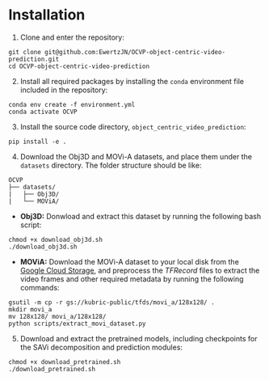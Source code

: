 # Installation

1. Clone and enter the repository:
```
git clone git@github.com:EwertzJN/OCVP-object-centric-video-prediction.git
cd OCVP-object-centric-video-prediction
```


2. Install all required packages by installing the ```conda``` environment file included in the repository:
```
conda env create -f environment.yml
conda activate OCVP
```

3. Install the source code directory, ```object_centric_video_prediction```:
```
pip install -e .
```


4. Download the Obj3D and MOVi-A datasets, and place them under the `datasets` directory. The folder structure should be like:
```
OCVP
├── datasets/
|   ├── Obj3D/
|   └── MOViA/
```

 * **Obj3D:** Donwload and extract this dataset by running the following bash script:
 ```
 chmod +x download_obj3d.sh
 ./download_obj3d.sh
 ```

 - **MOViA:** Download the MOVi-A dataset to your local disk from the [Google Cloud Storage](https://console.cloud.google.com/storage/browser/kubric-public/tfds), and  preprocess the *TFRecord* files to extract the video frames and other required metadata by running the following commands:
 ```
 gsutil -m cp -r gs://kubric-public/tfds/movi_a/128x128/ .
 mkdir movi_a
 mv 128x128/ movi_a/128x128/
 python scripts/extract_movi_dataset.py
 ```



5. Download and extract the pretrained models, including checkpoints for the SAVi decomposition and prediction modules:
```
chmod +x download_pretrained.sh
./download_pretrained.sh
```
